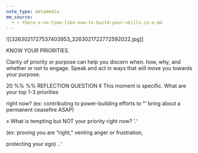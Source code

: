 ```yaml
---
note_type: metamedia
mm_source:
  - - there-s-no-time-like-now-to-build-your-skills-in-e.md
---
```


![[3263021727537403953_3263021722772592022.jpg]]

KNOW YOUR
PRIORITIES.

Clarity of priority or purpose can
help you discern when. how, why,
and whether or not to engage.
Speak and act in ways that will
move you towards your purpose.

20 %% %%
REFLECTION QUESTION
¢ This moment is specific. What are your top 1-3 priorities

right now? (ex: contributing to power-building efforts to "‘
bring about a permanent ceasefire ASAP)

» What is tempting but NOT your priority right now? '.‘

(ex: proving you are “right,” venting anger or frustration,

protecting your ego) ..‘

